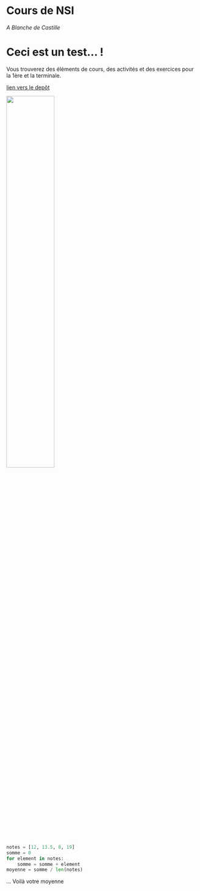 # Cours de NSI
*A Blanche de Castille*

# Ceci est un test... !

Vous trouverez des éléments de cours, des activités et des exercices pour la 1ère et la terminale.

[lien vers le depôt](http://daldegan.yo.fr/NSI.html)

<img src="http://dailygeekshow.com/wp-content/uploads/sites/2/2016/02/bob-%C3%A9ponge-anecdote-maison.jpg" width=50%>

```python
notes = [12, 13.5, 8, 19]
somme = 0
for element in notes:
    somme = somme + element
moyenne = somme / len(notes)
```

... Voilà votre moyenne
